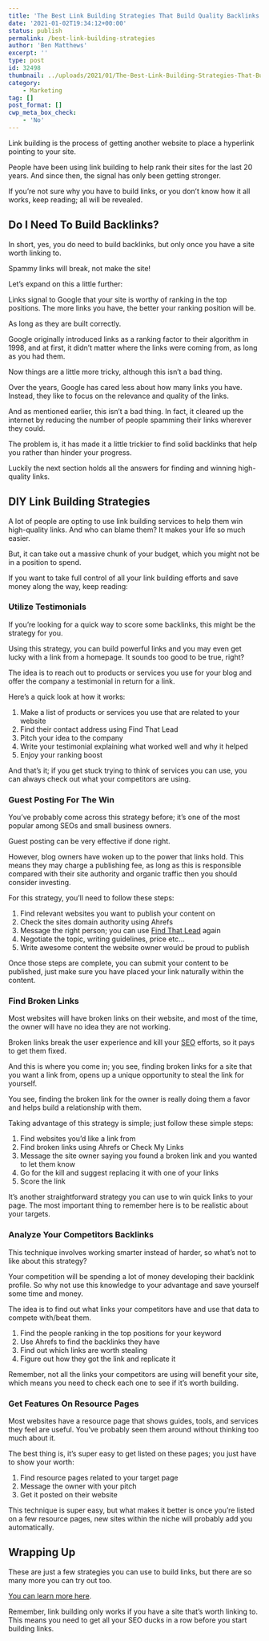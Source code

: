 ```yaml
---
title: 'The Best Link Building Strategies That Build Quality Backlinks'
date: '2021-01-02T19:34:12+00:00'
status: publish
permalink: /best-link-building-strategies
author: 'Ben Matthews'
excerpt: ''
type: post
id: 32498
thumbnail: ../uploads/2021/01/The-Best-Link-Building-Strategies-That-Build-Quality-Backlinks-150x150.jpg
category:
    - Marketing
tag: []
post_format: []
cwp_meta_box_check:
    - 'No'
---
```

Link building is the process of getting another website to place a hyperlink pointing to your site.

People have been using link building to help rank their sites for the last 20 years. And since then, the signal has only been getting stronger.

If you’re not sure why you have to build links, or you don’t know how it all works, keep reading; all will be revealed.

Do I Need To Build Backlinks?
-----------------------------

In short, yes, you do need to build backlinks, but only once you have a site worth linking to.

Spammy links will break, not make the site!

Let’s expand on this a little further:

Links signal to Google that your site is worthy of ranking in the top positions. The more links you have, the better your ranking position will be.

As long as they are built correctly.

Google originally introduced links as a ranking factor to their algorithm in 1998, and at first, it didn’t matter where the links were coming from, as long as you had them.

Now things are a little more tricky, although this isn’t a bad thing.

Over the years, Google has cared less about how many links you have. Instead, they like to focus on the relevance and quality of the links.

And as mentioned earlier, this isn’t a bad thing. In fact, it cleared up the internet by reducing the number of people spamming their links wherever they could.

The problem is, it has made it a little trickier to find solid backlinks that help you rather than hinder your progress.

Luckily the next section holds all the answers for finding and winning high-quality links.

DIY Link Building Strategies
----------------------------

A lot of people are opting to use link building services to help them win high-quality links. And who can blame them? It makes your life so much easier.

But, it can take out a massive chunk of your budget, which you might not be in a position to spend.

If you want to take full control of all your link building efforts and save money along the way, keep reading:

### Utilize Testimonials

If you’re looking for a quick way to score some backlinks, this might be the strategy for you.

Using this strategy, you can build powerful links and you may even get lucky with a link from a homepage. It sounds too good to be true, right?

The idea is to reach out to products or services you use for your blog and offer the company a testimonial in return for a link.

Here’s a quick look at how it works:

1. Make a list of products or services you use that are related to your website
2. Find their contact address using Find That Lead
3. Pitch your idea to the company
4. Write your testimonial explaining what worked well and why it helped
5. Enjoy your ranking boost

And that’s it; if you get stuck trying to think of services you can use, you can always check out what your competitors are using.

### Guest Posting For The Win

You’ve probably come across this strategy before; it’s one of the most popular among SEOs and small business owners.

Guest posting can be very effective if done right.

However, blog owners have woken up to the power that links hold. This means they may charge a publishing fee, as long as this is responsible compared with their site authority and organic traffic then you should consider investing.

For this strategy, you’ll need to follow these steps:

1. Find relevant websites you want to publish your content on
2. Check the sites domain authority using Ahrefs
3. Message the right person; you can use [Find That Lead](https://findthatlead.com/en/) again
4. Negotiate the topic, writing guidelines, price etc…
5. Write awesome content the website owner would be proud to publish

Once those steps are complete, you can submit your content to be published, just make sure you have placed your link naturally within the content.

### Find Broken Links

Most websites will have broken links on their website, and most of the time, the owner will have no idea they are not working.

Broken links break the user experience and kill your [SEO](https://empower.agency/seo-basics-new-charity-website/) efforts, so it pays to get them fixed.

And this is where you come in; you see, finding broken links for a site that you want a link from, opens up a unique opportunity to steal the link for yourself.

You see, finding the broken link for the owner is really doing them a favor and helps build a relationship with them.

Taking advantage of this strategy is simple; just follow these simple steps:

1. Find websites you’d like a link from
2. Find broken links using Ahrefs or Check My Links
3. Message the site owner saying you found a broken link and you wanted to let them know
4. Go for the kill and suggest replacing it with one of your links
5. Score the link

It’s another straightforward strategy you can use to win quick links to your page. The most important thing to remember here is to be realistic about your targets.

### Analyze Your Competitors Backlinks

This technique involves working smarter instead of harder, so what’s not to like about this strategy?

Your competition will be spending a lot of money developing their backlink profile. So why not use this knowledge to your advantage and save yourself some time and money.

The idea is to find out what links your competitors have and use that data to compete with/beat them.

1. Find the people ranking in the top positions for your keyword
2. Use Ahrefs to find the backlinks they have
3. Find out which links are worth stealing
4. Figure out how they got the link and replicate it

Remember, not all the links your competitors are using will benefit your site, which means you need to check each one to see if it’s worth building.

### Get Features On Resource Pages

Most websites have a resource page that shows guides, tools, and services they feel are useful. You’ve probably seen them around without thinking too much about it.

The best thing is, it’s super easy to get listed on these pages; you just have to show your worth:

1. Find resource pages related to your target page
2. Message the owner with your pitch
3. Get it posted on their website

This technique is super easy, but what makes it better is once you’re listed on a few resource pages, new sites within the niche will probably add you automatically.

Wrapping Up
-----------

These are just a few strategies you can use to build links, but there are so many more you can try out too.

[You can learn more here](https://www.matthewwoodward.co.uk/seo/link-building/strategies/).

Remember, link building only works if you have a site that’s worth linking to. This means you need to get all your SEO ducks in a row before you start building links.